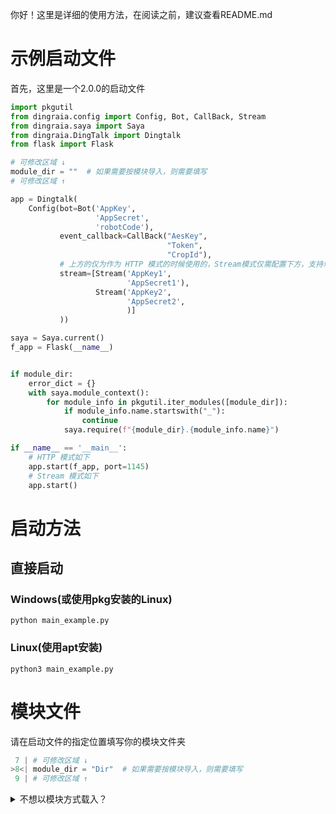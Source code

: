 你好！这里是详细的使用方法，在阅读之前，建议查看README.md

# 示例启动文件

首先，这里是一个2.0.0的启动文件

```python
import pkgutil
from dingraia.config import Config, Bot, CallBack, Stream
from dingraia.saya import Saya
from dingraia.DingTalk import Dingtalk
from flask import Flask

# 可修改区域 ↓
module_dir = ""  # 如果需要按模块导入，则需要填写
# 可修改区域 ↑

app = Dingtalk(
    Config(bot=Bot('AppKey',
                   'AppSecret',
                   'robotCode'),
           event_callback=CallBack("AesKey",
                                   "Token",
                                   "CropId"),
           # 上方的仅为作为 HTTP 模式的时候使用的，Stream模式仅需配置下方，支持单/多Stream
           stream=[Stream('AppKey1',
                          'AppSecret1'),
                   Stream('AppKey2',
                          'AppSecret2',
                          )]
           ))

saya = Saya.current()
f_app = Flask(__name__)


if module_dir:
    error_dict = {}
    with saya.module_context():
        for module_info in pkgutil.iter_modules([module_dir]):
            if module_info.name.startswith("_"):
                continue
            saya.require(f"{module_dir}.{module_info.name}")

if __name__ == '__main__':
    # HTTP 模式如下
    app.start(f_app, port=1145)
    # Stream 模式如下
    app.start()
```

# 启动方法

## 直接启动

### Windows(或使用pkg安装的Linux)

```shell
python main_example.py
```

### Linux(使用apt安装)

```shell
python3 main_example.py
```

# 模块文件

请在启动文件的指定位置填写你的模块文件夹

```python
 7 | # 可修改区域 ↓
>8<| module_dir = "Dir"  # 如果需要按模块导入，则需要填写
 9 | # 可修改区域 ↑
```

<details>
    <summary>不想以模块方式载入？</summary>
    <p>你可以直接在启动文件中写入代码，但需要保持以下内容</p>
    <pre><code lang="python"> 716 | # 可修改区域 ↓
>8<| module_dir = ""  # 此处留空
 9 | # 可修改区域 ↑</code></pre>
</details>
